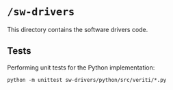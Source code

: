 # `/sw-drivers`

This directory contains the software drivers code.

## Tests

Performing unit tests for the Python implementation:
```
python -m unittest sw-drivers/python/src/veriti/*.py
```